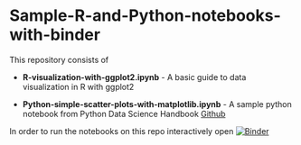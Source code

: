 # Sample-R-and-Python-notebooks-with-binder

This repository consists of

* **R-visualization-with-ggplot2.ipynb** - A basic guide to data visualization in R with ggplot2

* **Python-simple-scatter-plots-with-matplotlib.ipynb** - A sample python notebook from Python Data Science Handbook [Github](https://github.com/jakevdp/PythonDataScienceHandbook)


In order to run the notebooks on this repo interactively open [![Binder](https://mybinder.org/badge.svg)](https://mybinder.org/v2/gh/soltaniehha/Sample-R-and-Python-notebooks-with-binder/master)

